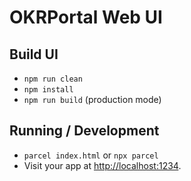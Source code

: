 # OKRPortal Web UI

## Build UI

* `npm run clean`
* `npm install`
* `npm run build` (production mode)

## Running / Development

* `parcel index.html` or `npx parcel`
* Visit your app at [http://localhost:1234](http://localhost:1234).


